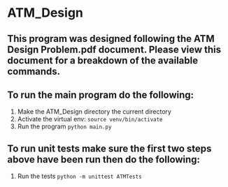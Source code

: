 # ATM_Design

## This program was designed following the ATM Design Problem.pdf document. Please view this document for a breakdown of the available commands.

## To run the main program do the following:
1) Make the ATM_Design directory the current directory
2) Activate the virtual env: `source venv/bin/activate`
3) Run the program `python main.py`

## To run unit tests make sure the first two steps above have been run then do the following:
1) Run the tests `python -m unittest ATMTests`
